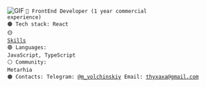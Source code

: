 ![GIF](https://github.com/Volchinskiy/Volchinskiy/blob/main/circle_gif.gif)
<code>🔴 FrontEnd Developer (1 year commercial experience)</code><br/>
<code>🟤 Tech stack: React</code><br/>
<code>🟡 [Skills](SKILLS.md)</code><br/>
<code>🟢 Languages: JavaScript, TypeScript</code><br/>
<code>⚪ Community: Metarhia</code><br/>
<code>🟠 Contacts:
   Telegram: [@m_volchinskiy](https://t.me/m_volchinskiy)
   Email: [thyxaxa@gmail.com](mailto:thyxaxas@gmail.com)
</code>
